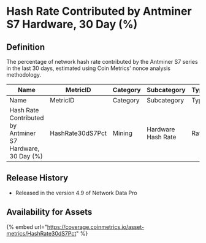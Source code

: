 # Hash Rate Contributed by Antminer S7 Hardware, 30 Day (%)

## Definition

The percentage of network hash rate contributed by the Antminer S7 series in the last 30 days, estimated using Coin Metrics' nonce analysis methodology.

<table data-header-hidden><thead><tr><th width="335">Name</th><th>MetricID</th><th>Category</th><th>Subcategory</th><th>Type</th><th>Unit</th><th>Interval</th></tr></thead><tbody><tr><td>Name</td><td>MetricID</td><td>Category</td><td>Subcategory</td><td>Type</td><td>Unit</td><td>Interval</td></tr><tr><td>Hash Rate Contributed by Antminer S7 Hardware, 30 Day (%)</td><td>HashRate30dS7Pct</td><td>Mining</td><td>Hardware Hash Rate</td><td>Ratio</td><td>Dimensionless</td><td>30 days</td></tr></tbody></table>

## Release History

* Released in the version 4.9 of Network Data Pro

## Availability for Assets

{% embed url="https://coverage.coinmetrics.io/asset-metrics/HashRate30dS7Pct" %}
